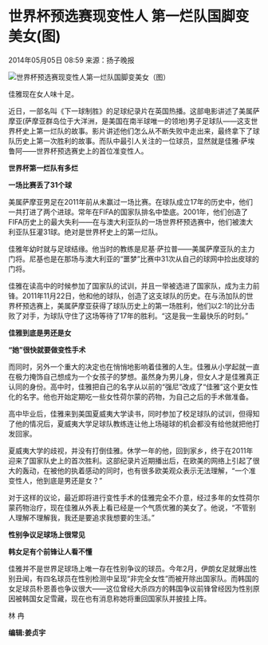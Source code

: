 # 世界杯预选赛现变性人 第一烂队国脚变美女(图)

2014年05月05日 08:59  来源：扬子晚报

![世界杯预选赛现变性人第一烂队国脚变美女（图）](http://www.chinanews.com/fileftp/2020/03/2020-03-11/U194P4T47D46410F978DT20200311093349.jpg)

佳雅现在女人味十足。

近日，一部名叫《下一球制胜》的足球纪录片在英国热播。这部电影讲述了美属萨摩亚(萨摩亚群岛位于大洋洲，是美国在南半球唯一的领地)男子足球队——这支世界杯史上第一烂队的故事。影片讲述他们怎么从不断失败中走出来，最终拿下了球队历史上第一次胜利的故事。而队中最引人关注的一位球员，显然就是佳雅·萨埃鲁阿——世界杯预选赛史上的首位准变性人。

**世界杯第一烂队有多烂**

**一场比赛丢了31个球**

美属萨摩亚男足在2011年前从未赢过一场比赛。在球队成立17年的历史中，他们一共打进了两个进球。常年在FIFA的国家队排名中垫底。2001年，他们创造了FIFA历史上的最大失利——在与澳大利亚队的一场世界杯预选赛中，他们被澳大利亚队狂灌31球。绝对是世界杯史上的第一烂队。

佳雅年幼时就与足球结缘。他当时的教练是尼基·萨拉普——美属萨摩亚队的主力门将。尼基也是在那场与澳大利亚的“噩梦”比赛中31次从自己的球网中捡出皮球的门将。

佳雅在读高中的时候参加了国家队的试训，并且一举被选进了国家队，成为主力前锋。2011年11月22日，他和他的球队，创造了这支球队的历史。在与汤加队的世界杯预选赛上，美属萨摩亚获得了球队历史上的第一场胜利，他们以2∶1的比分击败了对手，为球队守住了这场等待了17年的胜利。“这是我一生最快乐的时刻。”

**佳雅到底是男还是女**

**“她”很快就要做变性手术**

而同时，另外一个重大的决定也在悄悄地影响着佳雅的人生。佳雅从小学起就一直在极力掩饰自己想成为一个女孩子的梦想。虽然身为男儿身，但女人才是佳雅真正认同的身份。高中时，佳雅把自己的名字从以前的“强尼”改成了“佳雅”这个更女性化的名字。他也开始定期吃一些女性荷尔蒙的药物，为自己之后的手术做准备。

高中毕业后，佳雅来到美国夏威夷大学读书，同时参加了校足球队的试训，但得知了他的情况后，夏威夷大学足球队教练连让他上场碰球的机会都没有给他就把他打发回家。

夏威夷大学的歧视，并没有打倒佳雅。休学一年的他，回到家乡，终于在2011年迎来了国家队史上的首次胜利。这部纪录片近期播出后，在欧美的网络上引起了很大的轰动，在被他的执着感动的同时，也有很多欧美观众表示无法理解，“一个准变性人，他到底是男还是女？”

对于这样的议论，最近即将进行变性手术的佳雅完全不介意，经过多年的女性荷尔蒙药物治疗，现在佳雅从外表上看已经是一个气质优雅的美女了。他说，“不管别人理解不理解我，我还是要追求我想要的生活。”

**性别争议足球场上很常见**

**韩女足有个前锋让人看不懂**

佳雅并不是世界足球场上唯一存在性别争议的球员。今年2月，伊朗女足就爆出性别丑闻，有四名球员在性别检测中呈现“非完全女性”而被开除出国家队。而韩国的女足球员朴恩善也争议很大——这位曾经大杀四方的韩国争议前锋曾经因为性别原因被韩国女足雪藏，现在也有消息称她将重回国家队并披挂上阵。 

林 冉

**编辑:姜贞宇**
<!-- tcd_original_link https://www.chinanews.com/ty/2014/05-05/6131265.shtml -->
